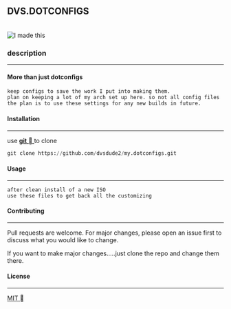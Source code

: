 


**<h2 align="left">DVS.DOTCONFIGS</h2>**                      
![I made this](https://github.com/dvsdude2/mydotconfigs/blob/main/image-repo/imadethis2.gif)

**<h3 align="left">description</h3>**
_______________________________
#### More than just dotconfigs

    keep configs to save the work I put into making them.
    plan on keeping a lot of my arch set up here. so not all config files
    the plan is to use these settings for any new builds in future.


#### Installation
________________________________
use [**git**  ](https://git-scm.com/ "download git") to clone

```python
git clone https://github.com/dvsdude2/my.dotconfigs.git
```

#### Usage
________________________________
    after clean install of a new ISO
    use these files to get back all the customizing

#### Contributing
________________________________
Pull requests are welcome. For major changes, please open an issue first to
discuss what you would like to change.

If you want to make major changes.....just clone the repo and change them there.

#### License
_______________________________
[MIT ](https://choosealicense.com/licenses/mit/)
